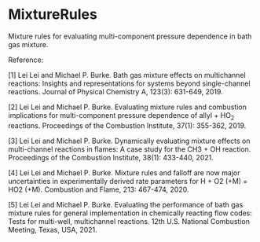 # MixtureRules

Mixture rules for evaluating multi-component pressure dependence in bath gas mixture.

Reference: 

[1] Lei Lei and Michael P. Burke. Bath gas mixture effects on multichannel reactions: Insights and representations for systems beyond single-channel reactions. Journal of Physical Chemistry A, 123(3): 631-649, 2019. 

[2] Lei Lei and Michael P. Burke. Evaluating mixture rules and combustion implications for multi-component pressure dependence of allyl + HO$_2$ reactions. Proceedings of the Combustion Institute, 37(1): 355-362, 2019. 

[3] Lei Lei and Michael P. Burke. Dynamically evaluating mixture effects on multi-channel reactions in flames: A case study for the CH3 + OH reaction. Proceedings of the Combustion Institute, 38(1): 433-440, 2021. 

[4] Lei Lei and Michael P. Burke. Mixture rules and falloff are now major uncertainties in experimentally derived rate parameters for H + O2 (+M) = HO2 (+M). Combustion and
Flame, 213: 467-474, 2020. 

[5] Lei Lei and Michael P. Burke. Evaluating the performance of bath gas mixture rules for general implementation in chemically reacting flow codes: Tests for multi-well, multichannel reactions. 12th U.S. National Combustion Meeting, Texas, USA, 2021.

